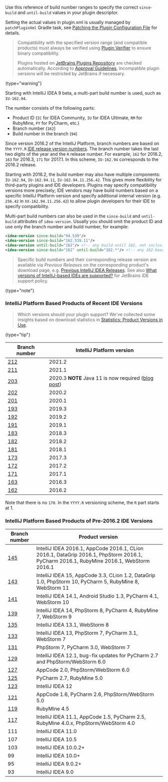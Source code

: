 [//]: # (title: Build Number Ranges)
<!-- Copyright 2000-2021 JetBrains s.r.o. and other contributors. Use of this source code is governed by the Apache 2.0 license that can be found in the LICENSE file. -->

Use this reference of build number ranges to specify the correct `since-build` and `until-build` values in your plugin descriptor.

Setting the actual values in <path>plugin.xml</path> is usually managed by `patchPluginXml` Gradle task, see [Patching the Plugin Configuration File](gradle_guide.md#patching-the-plugin-configuration-file) for details.

 > Compatibility with the specified version range (and compatible products) must always be verified using [Plugin Verifier](api_changes_list.md#verifying-compatibility) to ensure binary compatibility.
 >
 > Plugins hosted on [JetBrains Plugins Repository](https://plugins.jetbrains.com) are checked automatically. According to [Approval Guidelines](https://plugins.jetbrains.com/legal/approval-guidelines), incompatible plugin versions will be restricted by JetBrains if necessary.
 >
 {type="warning"}

Starting with IntelliJ IDEA 9 beta, a multi-part build number is used, such as `IU-162.94`.

The number consists of the following parts:

* Product ID (`IC` for IDEA Community, `IU` for IDEA Ultimate, `RM` for RubyMine, `PY` for PyCharm, etc.)
* Branch number (`162`)
* Build number in the branch (`94`)

Since version 2016.2 of the IntelliJ Platform, branch numbers are based on the `YYYY.R` [IDE release version numbers](https://blog.jetbrains.com/blog/2016/03/09/jetbrains-toolbox-release-and-versioning-changes/).
The branch number takes the last two digits of the year and the `R` release number.
For example, `162` for 2016.2, `163` for 2016.3, `171` for 2017.1.
In this scheme, `IU-162.94` corresponds to the 2016.2 release.

Starting with 2016.2, the build number may also have multiple components: `IU-162.94`, `IU-162.94.11`, `IU-162.94.11.256.42`.
This gives more flexibility for third-party plugins and IDE developers.
Plugins may specify compatibility versions more precisely; IDE vendors may have build numbers based on a specific IntelliJ Platform version and specify additional internal version (e.g. `256.42` in `XX-162.94.11.256.42`) to allow plugin developers for their IDE to specify compatibility.

Multi-part build numbers can also be used in the `since-build` and `until-build` attributes of `idea-version`.
Usually you should omit the product ID and use only the branch number and build number, for example:

```xml
<idea-version since-build="94.539"/>
<idea-version since-build="162.539.11"/>
<idea-version until-build="162"/> <!-- any build until 162, not inclusive!-->
<idea-version since-build="162" until-build="162.*"/> <!-- any 162-based version, 162.94, 162.94.11, etc.-->
```

 >  Specific build numbers and their corresponding release version are available via _Previous Releases_ on the corresponding product's download page, e.g. [Previous IntelliJ IDEA Releases](https://www.jetbrains.com/idea/download/previous.html).
 >  See also [What versions of IntelliJ-based IDEs are supported?](https://intellij-support.jetbrains.com/hc/en-us/articles/360019574859-What-versions-of-IntelliJ-based-IDEs-are-supported-) for JetBrains IDE support policy.
 >
 {type="note"}

### IntelliJ Platform Based Products of Recent IDE Versions

 >  Which versions should your plugin support? We've collected some insights based on download statistics in [Statistics: Product Versions in Use](https://plugins.jetbrains.com/docs/marketplace/product-versions-in-use-statistics.html).
 >
 {type="tip"}

| Branch number                                                   | IntelliJ Platform version                                                                                                                |
|-----------------------------------------------------------------|------------------------------------------------------------------------------------------------------------------------------------------|
| [212](https://github.com/JetBrains/intellij-community/tree/211) | 2021.2                                                                                                                                   |
| [211](https://github.com/JetBrains/intellij-community/tree/211) | 2021.1                                                                                                                                   |
| [203](https://github.com/JetBrains/intellij-community/tree/203) | 2020.3 **NOTE** Java 11 is now required ([blog post](https://blog.jetbrains.com/platform/2020/09/intellij-project-migrates-to-java-11/)) |
| [202](https://github.com/JetBrains/intellij-community/tree/202) | 2020.2                                                                                                                                   |
| [201](https://github.com/JetBrains/intellij-community/tree/201) | 2020.1                                                                                                                                   |
| [193](https://github.com/JetBrains/intellij-community/tree/193) | 2019.3                                                                                                                                   |
| [192](https://github.com/JetBrains/intellij-community/tree/192) | 2019.2                                                                                                                                   |
| [191](https://github.com/JetBrains/intellij-community/tree/191) | 2019.1                                                                                                                                   |
| [183](https://github.com/JetBrains/intellij-community/tree/183) | 2018.3                                                                                                                                   |
| [182](https://github.com/JetBrains/intellij-community/tree/182) | 2018.2                                                                                                                                   |
| [181](https://github.com/JetBrains/intellij-community/tree/181) | 2018.1                                                                                                                                   |
| [173](https://github.com/JetBrains/intellij-community/tree/173) | 2017.3                                                                                                                                   |
| [172](https://github.com/JetBrains/intellij-community/tree/172) | 2017.2                                                                                                                                   |
| [171](https://github.com/JetBrains/intellij-community/tree/171) | 2017.1                                                                                                                                   |
| [163](https://github.com/JetBrains/intellij-community/tree/163) | 2016.3                                                                                                                                   |
| [162](https://github.com/JetBrains/intellij-community/tree/162) | 2016.2                                                                                                                                   |

Note that there is no `170`.
In the `YYYY.R` versioning scheme, the `R` part starts at 1.

### IntelliJ Platform Based Products of Pre-2016.2 IDE Versions

| Branch number                                                   | Product version                                                                                                                        |
|-----------------------------------------------------------------|----------------------------------------------------------------------------------------------------------------------------------------|
| [145](https://github.com/JetBrains/intellij-community/tree/145) | IntelliJ IDEA 2016.1, AppCode 2016.1, CLion 2016.1, DataGrip 2016.1, PhpStorm 2016.1, PyCharm 2016.1, RubyMine 2016.1, WebStorm 2016.1 |
| [143](https://github.com/JetBrains/intellij-community/tree/143) | IntelliJ IDEA 15, AppCode 3.3, CLion 1.2, DataGrip 1.0, PhpStorm 10, PyCharm 5, RubyMine 8, WebStorm 11                                |
| [141](https://github.com/JetBrains/intellij-community/tree/141) | IntelliJ IDEA 14.1, Android Studio 1.3, PyCharm 4.1, WebStorm 10                                                                       |
| [139](https://github.com/JetBrains/intellij-community/tree/139) | IntelliJ IDEA 14, PhpStorm 8, PyCharm 4, RubyMine 7, WebStorm 9                                                                        |
| [135](https://github.com/JetBrains/intellij-community/tree/135) | IntelliJ IDEA 13.1, WebStorm 8                                                                                                         |
| [133](https://github.com/JetBrains/intellij-community/tree/133) | IntelliJ IDEA 13, PhpStorm 7, PyCharm 3.1, WebStorm 7                                                                                  |
| [131](https://github.com/JetBrains/intellij-community/tree/131) | PhpStorm 7, PyCharm 3.0, WebStorm 7                                                                                                    |
| [129](https://github.com/JetBrains/intellij-community/tree/129) | IntelliJ IDEA 12.1, bug-fix updates for PyCharm 2.7 and PhpStorm/WebStorm 6.0                                                          |
| [127](https://github.com/JetBrains/intellij-community/tree/127) | AppCode 2.0, PhpStorm/WebStorm 6.0                                                                                                     |
| [125](https://github.com/JetBrains/intellij-community/tree/125) | PyCharm 2.7, RubyMine 5.0                                                                                                              |
| [123](https://github.com/JetBrains/intellij-community/tree/123) | IntelliJ IDEA 12                                                                                                                       |
| [121](https://github.com/JetBrains/intellij-community/tree/121) | AppCode 1.6, PyCharm 2.6, PhpStorm/WebStorm 5.0                                                                                        |
| [119](https://github.com/JetBrains/intellij-community/tree/119) | RubyMine 4.5                                                                                                                           |
| [117](https://github.com/JetBrains/intellij-community/tree/117) | IntelliJ IDEA 11.1, AppCode 1.5, PyCharm 2.5, RubyMine 4.0.x, PhpStorm/WebStorm 4.0                                                    |
| 111                                                             | IntelliJ IDEA 11.0                                                                                                                     |
| 107                                                             | IntelliJ IDEA 10.5                                                                                                                     |
| 103                                                             | IntelliJ IDEA 10.0.2+                                                                                                                  |
| 99                                                              | IntelliJ IDEA 10.0+                                                                                                                    |
| 95                                                              | IntelliJ IDEA 9.0.2+                                                                                                                   |
| 93                                                              | IntelliJ IDEA 9.0                                                                                                                      |
